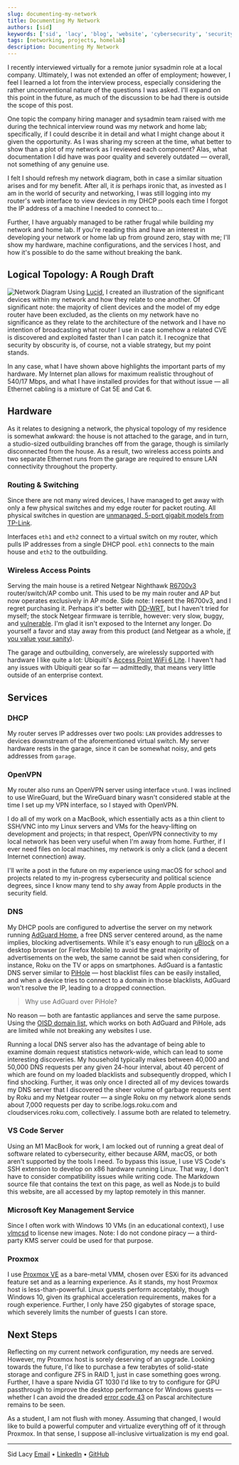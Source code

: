 ```yaml
---
slug: documenting-my-network
title: Documenting My Network
authors: [sid]
keywords: ['sid', 'lacy', 'blog', 'website', 'cybersecurity', 'security', 'computer', 'hackthebox', 'htb', 'tech', 'network', 'diagram']
tags: [networking, projects, homelab]
description: Documenting My Network
---
```


I recently interviewed virtually for a remote junior sysadmin role at a local company. Ultimately, I was not extended an offer of employment; however, I feel I learned a lot from the interview process, especially considering the rather unconventional nature of the questions I was asked. I'll expand on this point in the future, as much of the discussion to be had there is outside the scope of this post.

One topic the company hiring manager and sysadmin team raised with me during the technical interview round was my network and home lab; specifically, if I could describe it in detail and what I might change about it given the opportunity. As I was sharing my screen at the time, what better to show than a plot of my network as I reviewed each component? Alas, what documentation I did have was poor quality and severely outdated — overall, not something of any genuine use.

<!--truncate-->

I felt I should refresh my network diagram, both in case a similar situation arises and for my benefit. After all, it *is* perhaps ironic that, as invested as I am in the world of security and networking, I was still logging into my router's web interface to view devices in my DHCP pools each time I forgot the IP address of a machine I needed to connect to...

Further, I have arguably managed to be rather frugal while building my network and home lab. If you're reading this and have an interest in developing your network or home lab up from ground zero, stay with me; I'll show my hardware, machine configurations, and the services I host, and how it's possible to do the same without breaking the bank.

## Logical Topology: A Rough Draft

![Network Diagram](/img/netdiag.png "A diagram of my home network")
Using [Lucid](https://lucid.app), I created an illustration of the significant devices within my network and how they relate to one another. Of significant note: the majority of client devices and the model of my edge router have been excluded, as the clients on my network have no significance as they relate to the architecture of the network and I have no intention of broadcasting what router I use in case somehow a related CVE is discovered and exploited faster than I can patch it. I recognize that security by obscurity is, of course, not a viable strategy, but my point stands.

In any case, what I have shown above highlights the important parts of my hardware. My Internet plan allows for maximum realistic throughout of 540/17 Mbps, and what I have installed provides for that without issue — all Ethernet cabling is a mixture of Cat 5E and Cat 6.

## Hardware

As it relates to designing a network, the physical topology of my residence is somewhat awkward: the house is not attached to the garage, and in turn, a studio-sized outbuilding branches off from the garage, though is similarly disconnected from the house. As a result, two wireless access points and two separate Ethernet runs from the garage are required to ensure LAN connectivity throughout the property.

### Routing & Switching
Since there are not many wired devices, I have managed to get away with only a few physical switches and my edge router for packet routing. All physical switches in question are [unmanaged, 5-port gigabit models from TP-Link](https://www.tp-link.com/us/home-networking/5-port-switch/tl-sg105/).

Interfaces `eth1` and `eth2` connect to a virtual switch on my router, which pulls IP addresses from a single DHCP pool.  `eth1` connects to the main house and `eth2` to the outbuilding.

### Wireless Access Points

Serving the main house is a retired Netgear Nighthawk [R6700v3](https://www.netgear.com/support/product/R6700v3.aspx) router/switch/AP combo unit. This used to be my main router and AP but now operates exclusively in AP mode. Side note: I resent the R6700v3, and I regret purchasing it. Perhaps it's better with [DD-WRT](https://wiki.dd-wrt.com/wiki/index.php/Netgear_R6700v3), but I haven't tried for myself; the stock Netgear firmware is terrible, however: very slow, buggy, and [vulnerable](https://securityaffairs.co/wordpress/126179/hacking/netgear-nighthawk-r6700v3-flaws.html). I'm glad it isn't exposed to the Internet any longer. Do yourself a favor and stay away from this product (and Netgear as a whole, [if you value your sanity](https://www.tomsguide.com/news/netgear-router-patches-nov21)).

The garage and outbuilding, conversely, are wirelessly supported with hardware I like quite a lot: Ubiquiti's [Access Point WiFi 6 Lite](https://store.ui.com/products/unifi-ap-6-lite). I haven't had any issues with Ubiquiti gear so far — admittedly, that means very little outside of an enterprise context.

## Services

### DHCP

My router serves IP addresses over two pools: `LAN` provides addresses to devices downstream of the aforementioned virtual switch. My server hardware rests in the garage, since it can be somewhat noisy, and gets addresses from `garage`.

### OpenVPN

My router also runs an OpenVPN server using interface `vtun0`. I was inclined to use WireGuard, but the WireGuard binary wasn't considered stable at the time I set up my VPN interface, so I stayed with OpenVPN.

I do all of my work on a MacBook, which essentially acts as a thin client to SSH/VNC into my Linux servers and VMs for the heavy-lifting on development and projects; in that respect, OpenVPN connectivity to my local network has been very useful when I'm away from home. Further, if I ever need files on local machines, my network is only a click (and a decent Internet connection) away.

I'll write a post in the future on my experience using macOS for school and projects related to my in-progress cybersecurity and political science degrees, since I know many tend to shy away from Apple products in the security field.

### DNS

My DHCP pools are configured to advertise the server on my network running [AdGuard Home](https://adguard.com/en/adguard-home/overview.html), a free DNS server centered around, as the name implies, blocking advertisements. While it's easy enough to run [uBlock](https://addons.mozilla.org/en-US/firefox/addon/ublock-origin/) on a desktop browser (or Firefox Mobile) to avoid the great majority of advertisements on the web, the same cannot be said when considering, for instance, Roku on the TV or apps on smartphones. AdGuard is a fantastic DNS server similar to [PiHole](https://pi-hole.net/) — host blacklist files can be easily installed, and when a device tries to connect to a domain in those blacklists, AdGuard won't resolve the IP, leading to a dropped connection.

> Why use AdGuard over PiHole?

No reason — both are fantastic appliances and serve the same purpose. Using the [OISD domain list](https://oisd.nl/), which works on both AdGuard and PiHole, ads are limited while not breaking any websites I use.

Running a local DNS server also has the advantage of being able to examine domain request statistics network-wide, which can lead to some interesting discoveries. My household typically makes between 40,000 and 50,000 DNS requests per any given 24-hour interval, about 40 percent of which are found on my loaded blacklists and subsequently dropped, which I find shocking. Further, it was only once I directed all of my devices towards my DNS server that I discovered the sheer volume of garbage requests sent by Roku and my Netgear router — a single Roku on my network alone sends about 7,000 requests per day to scribe.logs.roku.com and cloudservices.roku.com, collectively. I assume both are related to telemetry.

### VS Code Server

Using an M1 MacBook for work, I am locked out of running a great deal of software related to cybersecurity, either because ARM, macOS, or both aren't supported by the tools I need. To bypass this issue, I use VS Code's SSH extension to develop on x86 hardware running Linux. That way, I don't have to consider compatibility issues while writing code. The Markdown source file that contains the text on this page, as well as Node.js to build this website, are all accessed by my laptop remotely in this manner.

### Microsoft Key Management Service

Since I often work with Windows 10 VMs (in an educational context), I use [vlmcsd](https://hub.docker.com/r/mikolatero/vlmcsd/) to license new images. Note: I do not condone piracy — a third-party KMS server could be used for that purpose.

### Proxmox

I use [Proxmox VE](https://www.proxmox.com/en/proxmox-ve) as a bare-metal VMM, chosen over ESXi for its advanced feature set and as a learning experience. As it stands, my host Proxmox host is less-than-powerful. Linux guests perform acceptably, though Windows 10, given its graphical acceleration requirements, makes for a rough experience. Further, I only have 250 gigabytes of storage space, which severely limits the number of guests I can store.

## Next Steps

Reflecting on my current network configuration, my needs are served. However, my Proxmox host is sorely deserving of an upgrade. Looking towards the future, I'd like to purchase a few terabytes of solid-state storage and configure ZFS in RAID 1, just in case something goes wrong. Further, I have a spare Nvidia GT 1030 I'd like to try to configure for GPU passthrough to improve the desktop performance for Windows guests — whether I can avoid the dreaded [error code 43](https://mathiashueber.com/fighting-error-43-nvidia-gpu-virtual-machine/) on Pascal architecture remains to be seen.

As a student, I am not flush with money. Assuming that changed, I would like to build a powerful computer and virtualize everything off of it through Proxmox. In that sense, I suppose all-inclusive virtualization is my end goal.

---

Sid Lacy
[Email](mailto:contact@swlacy.com?subject=Hello!) • [LinkedIn](https://www.linkedin.com/in/lacysw/) • [GitHub](https://github.com/lacysw)